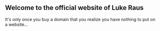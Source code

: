 ## Welcome to the official website of Luke Raus

It's only once you buy a domain that you realize you have nothing to put on a website...
